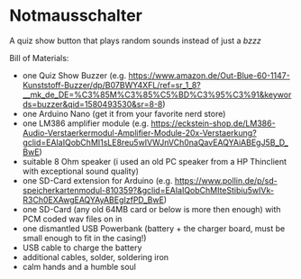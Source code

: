 # Notmausschalter
A quiz show button that plays random sounds instead of just a *bzzz*

Bill of Materials:
- one Quiz Show Buzzer (e.g. https://www.amazon.de/Out-Blue-60-1147-Kunststoff-Buzzer/dp/B07BWY4XFL/ref=sr_1_8?__mk_de_DE=%C3%85M%C3%85%C5%BD%C3%95%C3%91&keywords=buzzer&qid=1580493530&sr=8-8)
- one Arduino Nano (get it from your favorite nerd store)
- one LM386 amplifier module (e.g. https://eckstein-shop.de/LM386-Audio-Verstaerkermodul-Amplifier-Module-20x-Verstaerkung?gclid=EAIaIQobChMI1sLE8reu5wIVWJnVCh0naQavEAQYAiABEgJ5B_D_BwE)
- suitable 8 Ohm speaker (i used an old PC speaker from a HP Thinclient with exceptional sound quality)
- one SD-Card extension for Arduino (e.g. https://www.pollin.de/p/sd-speicherkartenmodul-810359?&gclid=EAIaIQobChMIteStibiu5wIVk-R3Ch0EXAwgEAQYAyABEgIzfPD_BwE)
- one SD-Card (any old 64MB card or below is more then enough) with PCM coded wav files on in
- one dismantled USB Powerbank (battery + the charger board, must be small enough to fit in the casing!)
- USB cable to charge the battery
- additional cables, solder, soldering iron
- calm hands and a humble soul
